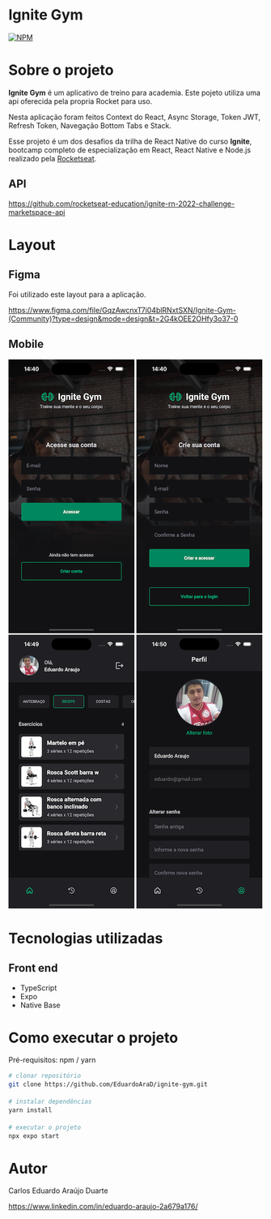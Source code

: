 # Ignite Gym
[![NPM](https://img.shields.io/npm/l/react)](https://github.com/EduardoAraD/ignite-gym/blob/main/LICENSE)

# Sobre o projeto

**Ignite Gym** é um aplicativo de treino para academia. Este pojeto utiliza uma api oferecida pela propria Rocket para uso.

Nesta aplicação foram feitos Context do React, Async Storage, Token JWT, Refresh Token, Navegação Bottom Tabs e Stack.

Esse projeto é um dos desafios da trilha de React Native do curso **Ignite**, bootcamp completo de especialização em React, React Native e Node.js
realizado pela [Rocketseat](https://www.rocketseat.com.br "Site da Rockeseat").

## API
https://github.com/rocketseat-education/ignite-rn-2022-challenge-marketspace-api

# Layout
## Figma
Foi utilizado este layout para a aplicação.

https://www.figma.com/file/GqzAwcnxT7i04blRNxtSXN/Ignite-Gym-(Community)?type=design&mode=design&t=2G4kOEE2OHfy3o37-0

## Mobile
![Mobile 1](https://github.com/EduardoAraD/assets/blob/main/ignitegym/login.png) ![Mobile 2](https://github.com/EduardoAraD/assets/blob/main/ignitegym/cadastro.png) ![Mobile 3](https://github.com/EduardoAraD/assets/blob/main/ignitegym/home.png) ![Mobile 4](https://github.com/EduardoAraD/assets/blob/main/ignitegym/profile.png)

# Tecnologias utilizadas
## Front end
- TypeScript
- Expo
- Native Base

# Como executar o projeto
Pré-requisitos: npm / yarn

```bash
# clonar repositório
git clone https://github.com/EduardoAraD/ignite-gym.git

# instalar dependências
yarn install

# executar o projeto
npx expo start
```

# Autor

Carlos Eduardo Araújo Duarte

https://www.linkedin.com/in/eduardo-araujo-2a679a176/


